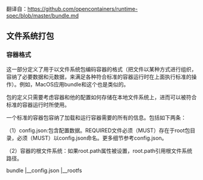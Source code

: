 翻译自：https://github.com/opencontainers/runtime-spec/blob/master/bundle.md

## 文件系统打包

### 容器格式

这一部分定义了用于以文件系统包编码容器的格式（把文件以某种方式进行组织，容纳了必要数据和元数据，来满足各种符合标准的容器运行时在上面执行标准的操作）。例如，MacOS应用bundle和这个也是类似的。

包的定义只需要考虑容器和他的配置如何存储在本地文件系统上，进而可以被符合标准的容器运行时所使用。

一个标准的容器包容纳了加载和运行容器需要的所有的信息。包括如下两条：

（1）config.json:包含配置数据。REQUIRED文件必须（MUST）存在于root包目录，必须（MUST）以config.json命名。更多细节参考config.json。

（2）容器的根文件系统：如果root.path属性被设置，root.path引用根文件系统路径。

bundle 
     |__config.json
     |__rootfs
